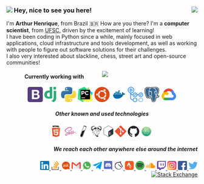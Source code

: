 <h3>
    <img src="https://emojis.slackmojis.com/emojis/images/1536351075/4594/blob-wave.gif?1536351075" width="30"/>
     Hey, nice to see you here!
    <img align="right" src="https://views.whatilearened.today/views/github/artu-hnrq/artu-hnrq.svg?cache=remove"/>
</h3>

I'm **Arthur Henrique**, from Brazil 🇧🇷 How are you there? I'm a **computer scientist**, from [UFSC][1], driven by the excitement of learning! <br>
I have been coding in Python since a while, mainly focused in web applications, cloud infrastructure and tools development, as well as working with people to figure out software solutions for their challenges. <br>
I also very interested about slackline, chess, street art and open-source communities!

[1]: https://en.wikipedia.org/wiki/Federal_University_of_Santa_Catarina

<!-- [![GitHub Streak](https://github-readme-streak-stats.herokuapp.com/?user=artu-hnrq)](https://git.io/streak-stats) -->
<img width="50%" align="right" src="https://github-readme-stats.vercel.app/api?username=artu-hnrq&show_icons=true&count_private=true&hide_border=true&hide=stars" />

<div align="center">
    <h4>Currently working with</h4>
    <img alt="Bootstrap" height="40" src="https://raw.githubusercontent.com/artu-hnrq/artu-hnrq/master/logos/Bootstrap.png"/>
    <img alt="Django" height="40" src="https://raw.githubusercontent.com/artu-hnrq/artu-hnrq/master/logos/Django.png"/>
    <img alt="Python" height="40" src="https://raw.githubusercontent.com/artu-hnrq/artu-hnrq/master/logos/Python.png"/>
    <img alt="PyCharm" height="40" src="https://raw.githubusercontent.com/artu-hnrq/artu-hnrq/master/logos/PyCharm.png"/>
    <img alt="Ubuntu" height="40" src="https://raw.githubusercontent.com/artu-hnrq/artu-hnrq/master/logos/Ubuntu.png"/>
    <img alt="Docker" height="40" src="https://raw.githubusercontent.com/artu-hnrq/artu-hnrq/master/logos/Docker.png"/>
    <img alt="Github Actions" height="40" src="https://raw.githubusercontent.com/artu-hnrq/artu-hnrq/master/logos/GithubActions.png"/>
    <img alt="Postgres" height="40" src="https://raw.githubusercontent.com/artu-hnrq/artu-hnrq/master/logos/Postgres.png"/>
    <img alt="Google Cloud Platform" height="40" src="https://raw.githubusercontent.com/artu-hnrq/artu-hnrq/master/logos/GoogleCloudPlatform.png"/>
</div>

<div align="center">
    <h5>Other known and used technologies</h5>
    <img alt="HTML" height="30" src="https://raw.githubusercontent.com/artu-hnrq/artu-hnrq/master/logos/Html.png"/>
    <img alt="Sass" height="30" src="https://raw.githubusercontent.com/artu-hnrq/artu-hnrq/master/logos/Sass.png"/>
    <img alt="Jekyll" height="30" src="https://raw.githubusercontent.com/artu-hnrq/artu-hnrq/master/logos/Jekyll.png"/>
    <img alt="Make" height="30" src="https://raw.githubusercontent.com/artu-hnrq/artu-hnrq/master/logos/Make.png"/>
    <img alt="Bash" height="30" src="https://raw.githubusercontent.com/artu-hnrq/artu-hnrq/master/logos/Bash.png"/>
    <img alt="Git" height="30" src="https://raw.githubusercontent.com/artu-hnrq/artu-hnrq/master/logos/Git.png"/>
    <img alt="Github" height="30" src="https://raw.githubusercontent.com/artu-hnrq/artu-hnrq/master/logos/Github.png"/>
    <img alt="Atom" height="30" src="https://raw.githubusercontent.com/artu-hnrq/artu-hnrq/master/logos/Atom.png"/>
</div>

<div align="right">   
    <h5>We reach each other anywhere else around the internet       </h5>
    <a href="https://www.linkedin.com/in/artu-hnrq/?locale=en_US">
        <img alt="LinkedIn" height="24" src="https://raw.githubusercontent.com/artu-hnrq/artu-hnrq/master/logos/LinkedIn.png"/>
    </a>
    <a href="https://stackoverflow.com/users/2989289/artu-hnrq?tab=profile">
        <img alt="StackOverflow" height="24" src="https://raw.githubusercontent.com/artu-hnrq/artu-hnrq/master/logos/StackOverflow.png"/>
    </a>
    <a href="https://askubuntu.com/users/689894/artu-hnrq?tab=profile">
        <img alt="Ask Ubuntu" height="24" src="https://raw.githubusercontent.com/artu-hnrq/artu-hnrq/master/logos/AskUbuntu.png"/>
    </a>
    <a href="mailto:Arthur.Henrique.Della.Fraga@gmail.com">
        <img alt="Gmail" height="24" src="https://raw.githubusercontent.com/artu-hnrq/artu-hnrq/master/logos/Gmail.png"/>
    </a>
    <a href="https://wa.me/5548996552031">
        <img alt="Whatsapp" height="24" src="https://raw.githubusercontent.com/artu-hnrq/artu-hnrq/master/logos/Whatsapp.png"/>
    </a>
    <a href="https://t.me/artu_hnrq">
        <img alt="Telegram" height="24" src="https://raw.githubusercontent.com/artu-hnrq/artu-hnrq/master/logos/Telegram.png"/>
    </a>
    <a href="https://discord.gg/EH23aJA">
        <img alt="Discord" height="24" src="https://raw.githubusercontent.com/artu-hnrq/artu-hnrq/master/logos/Discord.png"/>
    </a>
    <a href="https://lichess.org/@/artu-hnrq">
        <img alt="Lichess" height="24" src="https://raw.githubusercontent.com/artu-hnrq/artu-hnrq/master/logos/Lichess.png"/>
    </a>
    <a href="https://www.strava.com/athletes/artu-hnrq">
        <img alt="Strava" height="24" src="https://raw.githubusercontent.com/artu-hnrq/artu-hnrq/master/logos/Strava.png"/>
    </a>
    <a href="https://open.spotify.com/user/arthur.henrique.della.fraga">
        <img alt="Spotify" height="24" src="https://raw.githubusercontent.com/artu-hnrq/artu-hnrq/master/logos/Spotify.png"/>
    </a>
    <a href="https://soundcloud.com/artu-hnrq">
        <img alt="Soundcloud" height="24" src="https://raw.githubusercontent.com/artu-hnrq/artu-hnrq/master/logos/Soundcloud.png"/>
    </a>
    <a href="https://www.twitch.tv/artu_hnrq">
        <img alt="Twitch" height="24" src="https://raw.githubusercontent.com/artu-hnrq/artu-hnrq/master/logos/Twitch.png"/>
    </a>
    <a href="https://www.instagram.com/artu.hnrq">
        <img alt="Instagram" height="24" src="https://raw.githubusercontent.com/artu-hnrq/artu-hnrq/master/logos/Instagram.png"/>
    </a>
    <a href="https://www.facebook.com/artu.hnrq">
        <img alt="Facebook" height="24" src="https://raw.githubusercontent.com/artu-hnrq/artu-hnrq/master/logos/Facebook.png"/>
    </a>
    <a href="https://twitter.com/artu_hnrq">
        <img alt="Twitter" height="24" src="https://raw.githubusercontent.com/artu-hnrq/artu-hnrq/master/logos/Twitter.png"/>
    </a>
    <br>
    <a href="https://stackexchange.com/cv/artu-hnrq">
        <img src="https://stackexchange.com/users/flair/3581081.png?theme=dark" height="64" alt="Stack Exchange" title="profile for artu-hnrq on Stack Exchange" />
    </a>
</div>

<!--START_SECTION:activity-->
<!--END_SECTION:activity-->

<!--
**artu-hnrq/artu-hnrq** is a ✨ _special_ ✨ repository because its `README.md` (this file) appears on your GitHub profile.

Here are some ideas to get you started:

- 🔭 I’m currently working on ...
- 🌱 I’m currently learning ...
- 👯 I’m looking to collaborate on ...
- 🤔 I’m looking for help with ...
- 💬 Ask me about ...
- 📫 How to reach me: ...
- 😄 Pronouns: ...
- ⚡ Fun fact: ...
-->
